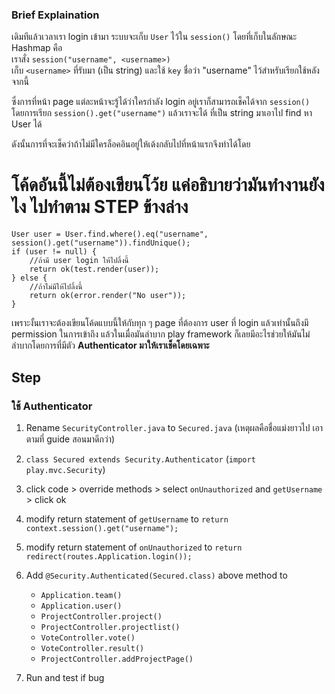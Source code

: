 ### Brief Explaination

เดิมทีแล้วเวลาเรา login เข้ามา ระบบจะเก็บ `User` ไว้ใน `session()` โดยที่เก็บในลักษณะ Hashmap คือ<br>
เราสั่ง `session("username", <username>)`<br>
เก็บ `<username>` ที่รับมา (เป็น string) และใช้ `key` ชื่อว่า "username" ไว้สำหรับเรียกใช้หลังจากนี้

ซึ่งการที่หน้า page แต่ละหน้าจะรู้ได้ว่าใครกำลัง login อยู่เราก็สามารถเช็คได้จาก `session()`<br>
โดยการเรียก `session().get("username")` แล้วเราจะได้ <username> ที่เป็น string มาเอาไป find หา User ได้

ดังนั้นการที่จะเช็คว่าถ้าไม่มีใครล็อคอินอยู่ให้เด้งกลับไปที่หน้าแรกจึงทำได้โดย

# โค้ดอันนี้ไม่ต้องเขียนโว้ย แค่อธิบายว่ามันทำงานยังไง ไปทำตาม STEP ข้างล่าง

	User user = User.find.where().eq("username", session().get("username")).findUnique();
	if (user != null) {
		//ถ้ามี user login ให้ไปลิ้งนี้
        return ok(test.render(user));
    } else {
    	//ถ้าไม่มีให้ไปลิ้งนี้
        return ok(error.render("No user"));
    }
    
เพราะงั้นเราจะต้องเขียนโค้ดแบบนี้ให้กับทุก ๆ page ที่ต้องการ user ที่ login แล้วเท่านั้นถึงมี permission ในการเข้าถึง
แล้วในเมื่อมันลำบาก play framework ก็เลยมีอะไรช่วยให้มันไม่ลำบากโดยการที่มีตัว **Authenticator มาให้เราเช็คโดยเฉพาะ**

## Step
### ใช้ Authenticator

1. Rename `SecurityController.java` to `Secured.java` (เหตุผลคือชื่อแม่งยาวไป เอาตามที่ guide สอนมาดีกว่า)

2. `class Secured extends Security.Authenticator` (`import play.mvc.Security`)

3. click code > override methods > select `onUnauthorized` and `getUsername` > click ok

4. modify return statement of `getUsername` to `return context.session().get("username");`

5. modify return statement of `onUnauthorized` to `return redirect(routes.Application.login());`

6. Add `@Security.Authenticated(Secured.class)` above method to
	- `Application.team()`
	- `Application.user()`
	- `ProjectController.project()`
	- `ProjectController.projectlist()`
	- `VoteController.vote()`
	- `VoteController.result()`
	- `ProjectController.addProjectPage()`

7. Run and test if bug
